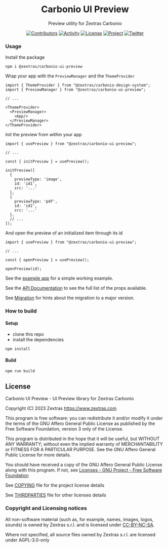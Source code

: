 <!--
SPDX-FileCopyrightText: 2022 Zextras <https://www.zextras.com>
SPDX-License-Identifier: AGPL-3.0-only
-->
<div align="center">
  <h1>Carbonio UI Preview</h1>
</div>

<div align="center">

Preview utility for Zextras Carbonio

[![Contributors][contributors-badge]][contributors]
[![Activity][activity-badge]][activity]
[![License][license-badge]](COPYING)
[![Project][project-badge]][project]
[![Twitter][twitter-badge]][twitter]

</div>

### Usage

Install the package
```shell
npm i @zextras/carbonio-ui-preview
```

Wrap your app with the `PreviewManager` and the `ThemeProvider`

```tsx
import { ThemeProvider } from "@zextras/carbonio-design-system";
import { PreviewManager } from "@zextras/carbonio-ui-preview";

// ...

<ThemeProvider>
  <PreviewManager>
    <App/>
  </PreviewManager>
</ThemeProvider>
```

Init the preview from within your app

```tsx
import { usePreview } from "@zextras/carbonio-ui-preview";

// ...

const { initPreview } = usePreview();

initPreview([
  {
    previewType: 'image',
    id: 'id1',
    src: '...'
  },
  {
    previewType: 'pdf',
    id: 'id2',
    src: '...'
  },
  // ...
]);
```

And open the preview of an initialized item through its id

```tsx
import { usePreview } from "@zextras/carbonio-ui-preview";

// ...

const { openPreview } = usePreview();

openPreview(id);
```

See the [example app](examples/app) for a simple working example.

See the [API Documentation](docs/api/carbonio-ui-preview.md) to see the full list of the props available.

See [Migration](docs/migration.md) for hints about the migration to a major version.

### How to build

#### Setup

- clone this repo
- install the dependencies
```
npm install
```

#### Build

```
npm run build
```

## License
Carbonio UI Preview - UI Preview library for Zextras Carbonio

Copyright (C) 2023 Zextras <https://www.zextras.com>

This program is free software: you can redistribute it and/or modify it
under the terms of the GNU Affero General Public License as published by
the Free Software Foundation, version 3 only of the License.

This program is distributed in the hope that it will be useful, but WITHOUT
ANY WARRANTY; without even the implied warranty of MERCHANTABILITY or
FITNESS FOR A PARTICULAR PURPOSE. See the GNU Affero General Public License
for more details.

You should have received a copy of the GNU Affero General Public License
along with this program. If not, see [Licenses - GNU Project - Free
Software Foundation](https://www.gnu.org/licenses/licenses.html
"https://www.gnu.org/licenses/licenses.html")

See [COPYING](COPYING) file for the project license details

See [THIRDPARTIES](THIRDPARTIES) file for other licenses details

### Copyright and Licensing notices

All non-software material (such as, for example, names, images, logos, sounds) is owned by Zextras s.r.l. and is licensed under [CC-BY-NC-SA](https://creativecommons.org/licenses/by-nc-sa/4.0/).

Where not specified, all source files owned by Zextras s.r.l. are licensed under AGPL-3.0-only

[contributors-badge]: https://img.shields.io/github/contributors/zextras/carbonio-ui-preview "Contributors"
[contributors]: https://github.com/zextras/carbonio-ui-preview/graphs/contributors "Contributors"
[activity-badge]: https://img.shields.io/github/commit-activity/m/zextras/carbonio-ui-preview "Activity"
[activity]: https://github.com/zextras/carbonio-ui-preview/pulse "Activity"
[license-badge]: https://img.shields.io/badge/license-AGPL%203-green "License AGPL 3"
[project-badge]: https://img.shields.io/badge/project-carbonio-informational "Project Carbonio"
[project]: https://www.zextras.com/carbonio/ "Project Carbonio"
[twitter-badge]: https://img.shields.io/twitter/follow/zextras?style=social&logo=twitter "Follow on Twitter"
[twitter]: https://twitter.com/intent/follow?screen_name=zextras "Follow Zextras on Twitter"

